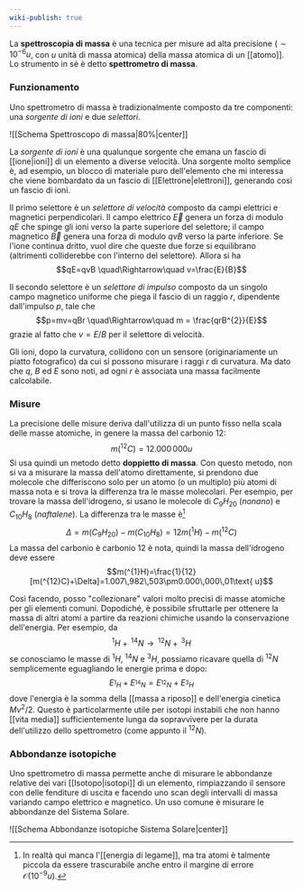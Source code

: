 ```yaml
---
wiki-publish: true
---
```

La **spettroscopia di massa** è una tecnica per misure ad alta precisione ($\sim10^{-6}u$, con $u$ unità di massa atomica) della massa atomica di un [[atomo]]. Lo strumento in sé è detto **spettrometro di massa**.
### Funzionamento
Uno spettrometro di massa è tradizionalmente composto da tre componenti: una *sorgente di ioni* e due *selettori*.

![[Schema Spettroscopo di massa|80%|center]]

La *sorgente di ioni* è una qualunque sorgente che emana un fascio di [[ione|ioni]] di un elemento a diverse velocità. Una sorgente molto semplice è, ad esempio, un blocco di materiale puro dell'elemento che mi interessa che viene bombardato da un fascio di [[Elettrone|elettroni]], generando così un fascio di ioni.

Il primo selettore è un *selettore di velocità* composto da campi elettrici e magnetici perpendicolari. Il campo elettrico $\vec{E}$ genera un forza di modulo $qE$ che spinge gli ioni verso la parte superiore del selettore; il campo magnetico $\vec{B}$ genera una forza di modulo $qvB$ verso la parte inferiore. Se l'ione continua dritto, vuol dire che queste due forze si equilibrano (altrimenti colliderebbe con l'interno del selettore). Allora si ha
$$qE=qvB \quad\Rightarrow\quad v=\frac{E}{B}$$

Il secondo selettore è un *selettore di impulso* composto da un singolo campo magnetico uniforme che piega il fascio di un raggio $r$, dipendente dall'impulso $p$, tale che
$$p=mv=qBr \quad\Rightarrow\quad m = \frac{qrB^{2}}{E}$$
grazie al fatto che $v=E/B$ per il selettore di velocità.

Gli ioni, dopo la curvatura, collidono con un sensore (originariamente un piatto fotografico) da cui si possono misurare i raggi $r$ di curvatura. Ma dato che $q$, $B$ ed $E$ sono noti, ad ogni $r$ è associata una massa facilmente calcolabile.
### Misure
La precisione delle misure deriva dall'utilizza di un punto fisso nella scala delle masse atomiche, in genere la massa del carbonio 12:
$$m(^{12}C)=12.000\,000u$$
Si usa quindi un metodo detto **doppietto di massa**. Con questo metodo, non si va a misurare la massa dell'atomo direttamente, si prendono due molecole che differiscono solo per un atomo (o un multiplo) più atomi di massa nota e si trova la differenza tra le masse molecolari. Per esempio, per trovare la massa dell'idrogeno, si usano le molecole di $C_{9}H_{20}$ (*nonano*) e $C_{10}H_{8}$ (*naftalene*). La differenza tra le masse è[^1]
$$\Delta=m(C_{9}H_{20})-m(C_{10}H_{8})=12m(^{1}H)-m(^{12}C)$$
La massa del carbonio è carbonio 12 è nota, quindi la massa dell'idrogeno deve essere
$$m(^{1}H)=\frac{1}{12}[m(^{12}C)+\Delta]=1.007\,982\,503\pm0.000\,000\,01\text{ u}$$

Così facendo, posso "collezionare" valori molto precisi di masse atomiche per gli elementi comuni. Dopodiché, è possibile sfruttarle per ottenere la massa di altri atomi a partire da reazioni chimiche usando la conservazione dell'energia. Per esempio, da
$$^{1}H+\,^{14}N \rightarrow\, ^{12}N+\, ^{3}H$$
se conosciamo le masse di $^{1}H$, $^{14}N$ e $^{3}H$, possiamo ricavare quella di $^{12}N$ semplicemente eguagliando le energie prima e dopo:
$$E_{^{1}H}+E_{^{14}N}=E_{^{12}N}+E_{^{3}H}$$
dove l'energia è la somma della [[massa a riposo]] e dell'energia cinetica $Mv^{2}/2$. Questo è particolarmente utile per isotopi instabili che non hanno [[vita media]] sufficientemente lunga da sopravvivere per la durata dell'utilizzo dello spettrometro (come appunto il $^{12}N$).
### Abbondanze isotopiche
Uno spettrometro di massa permette anche di misurare le abbondanze relative dei vari [[Isotopo|isotopi]] di un elemento, rimpiazzando il sensore con delle fenditure di uscita e facendo uno scan degli intervalli di massa variando campo elettrico e magnetico. Un uso comune è misurare le abbondanze del Sistema Solare.

![[Schema Abbondanze isotopiche Sistema Solare|center]]

[^1]: In realtà qui manca l'[[energia di legame]], ma tra atomi è talmente piccola da essere trascurabile anche entro il margine di errore $\mathcal{O}(10^{-9}u)$.